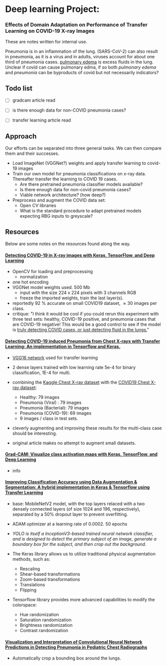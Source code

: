# Deep learning Project:

### Effects of Domain Adaptation on Performance of Transfer Learning on COVID-19 X-ray Images

These are notes written for internal use. 

Pneumonia is in an inflammation of the lung. (SARS-CoV-2) can also result in pneumonia, as it is a virus and in adults, viruses account for about one third of pneumonia cases.  [pulmonary edema](https://en.wikipedia.org/wiki/Pulmonary_edema) is excess fluids in the lung. Unclear if covid can cause pulmonary edma, if so both *pulmonary edema* and *pneumonia* can be byproducts of covid but not necessarily indicators? 



## Todo list

- [ ] gradcam article read

- [ ] is there enough data for non-COVID pneumonia cases? 

- [ ] transfer learning article read 

  

## Approach

Our efforts can be separated into three general tasks. We can then compare them and their successes. 

* Load ImageNet (VGGNet?) weights and apply transfer learning to covid-19 images
* Train our own model for pneumonia classifications on x-ray data. Thereafter transfer the learning to COVID 19 cases.
  * Are there pretrained pneumonia classifier models available?
  * Is there enough data for non-covid pneumonia cases? 
  * Viable network architecture? (how deep?)
* Preprocess and  augment the COVID data set: 
  * Open CV libraries 
  * What is the standard procedure to adapt pretrained models expecting RBG inputs to greyscale? 



## Resources

Below are some notes on the resources found along the way. 

#### [Detecting COVID-19 in X-ray images with Keras, TensorFlow, and Deep Learning](https://www.pyimagesearch.com/2020/03/16/detecting-covid-19-in-x-ray-images-with-keras-tensorflow-and-deep-learning/)

* OpenCV for loading and preprocessing 
  * normalization
* one hot encoding 
* VGGNet model weights used. 500 Mb 
  * input with the size 224 x 224 pixels with 3 channels RGB
  * freeze the imported weights, train the last layer(s).
* reportedly 92 % accurate on small COVID19 dataset, $\approx 30$ images per class.
* critique: "I think it would be cool if you could rerun this experiment with three  test sets: healthy, COVID-19 positive, and pneumonia cases that are  COVID-19 negative! This would be a good control to see if the model is  <u>truly detecting COVID cases, or just detecting fluid in the lungs.</u>"



#### [Detecting COVID-19 induced Pneumonia from Chest X-rays with Transfer Learning: An implementation in Tensorflow and Keras.](https://towardsdatascience.com/detecting-covid-19-induced-pneumonia-from-chest-x-rays-with-transfer-learning-an-implementation-311484e6afc1)

*  [VGG16 network](https://arxiv.org/pdf/1409.1556.pdf) used for transfer learning 
* 2 dense layers trained with low learning rate 5e-4 for binary classification, 1E-4 for multi.  
* combining the [Kaggle Chest X-ray dataset](https://www.kaggle.com/paultimothymooney/chest-xray-pneumonia) with the [COVID19 Chest X-ray dataset](https://github.com/ieee8023/covid-chestxray-dataset): 
  * Healthy: 79 images
  * Pneumonia (Viral) : 79 images
  * Pneumonia (Bacterial): 79 images
  * Pneumonia (COVID-19): 69 images
  * 9 images / class in test sets.

* cleverly augmenting and improving these results for the multi-class case should be interesting. 
* original article makes no attempt to augment small datasets.

#### [Grad-CAM: Visualize class activation maps with Keras, TensorFlow, and Deep Learning](https://www.pyimagesearch.com/2020/03/09/grad-cam-visualize-class-activation-maps-with-keras-tensorflow-and-deep-learning/)

* info 



#### [Improving Classification Accuracy using Data Augmentation & Segmentation: A  hybrid implementation in Keras & Tensorflow using Transfer Learning](https://medium.com/gradientcrescent/improving-classification-accuracy-using-data-augmentation-segmentation-a-hybrid-implementation-8ec29fa97043)

* base: MobileNetV2 model, with the top layers relaced with a two densely  connected layers (of size 1024 and 196, respectively), separated by a  50% dropout layer to prevent overfitting.

* ADAM optimizer at a learning rate of 0.0002. 50 epochs 

* *YOLO is itself a InceptionV3-based trained neural network classifier,  and is designed to detect the primary subject of an image, generate a  boundary box for the subject, and then crop out the background.* 

* The Keras library allows us to utilize traditional physical augmentation methods, such as:
  * Rescaling
  * Shear-based transformations
  * Zoom-based transformations
  * Translations
  * Flipping

* Tensorflow library provides more advanced capabilities to modify the  colorspace:
  * Hue randomization
  * Saturation randomization
  * Brightness randomization
  * Contrast randomization
  
#### [Visualization and Interpretation of Convolutional Neural Network Predictions in Detecting Pneumonia in Pediatric Chest Radiographs](https://www.mdpi.com/2076-3417/8/10/1715)

* Automatically crop a bounding box around the lungs. 